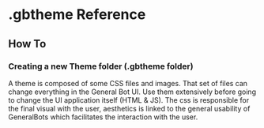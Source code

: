 # .gbtheme Reference

## How To 

### Creating a new Theme folder (.gbtheme folder)

A theme is composed of some CSS files and images. That set of files can change
everything in the General Bot UI. Use them extensively before going to change
the UI application itself (HTML & JS).
The css is responsible for the final visual with the user, aesthetics is linked to the general usability of GeneralBots which facilitates the interaction with the user.

